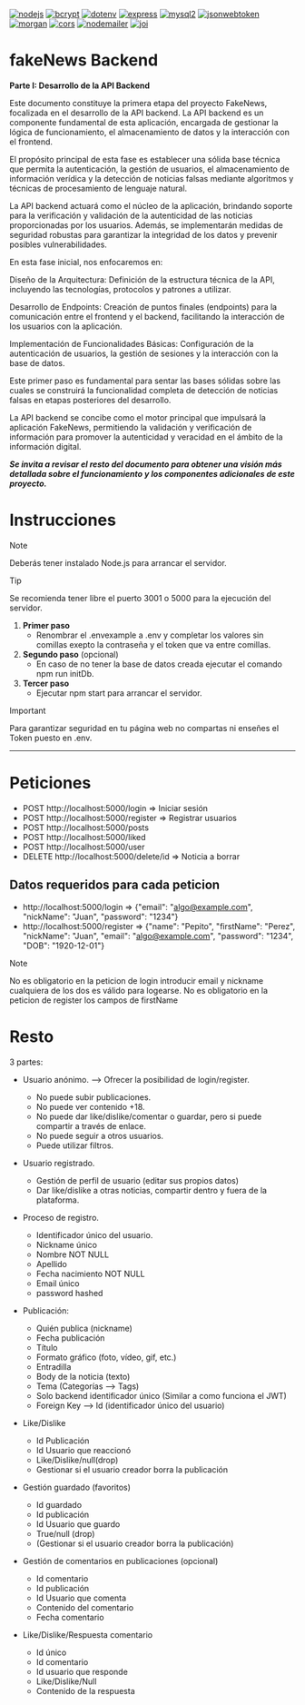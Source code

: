 [![nodejs](https://img.shields.io/badge/Node.js-V20.10.0-green)](https://nodejs.org/en)
[![bcrypt](https://img.shields.io/badge/bcrypt-V5.1.1-blue)](https://www.npmjs.com/package/bcrypt)
[![dotenv](https://img.shields.io/badge/dotenv-V16.3.1-red)](https://www.npmjs.com/package/dotenv)
[![express](https://img.shields.io/badge/express-V4.18.2-olive)](https://www.npmjs.com/package/express)
[![mysql2](https://img.shields.io/badge/mysql2-V3.6.5-aqua)](https://www.npmjs.com/package/mysql2)
[![jsonwebtoken](https://img.shields.io/badge/jsonwebtoken-V9.0.2-silver)](https://www.npmjs.com/package/jsonwebtoken)
[![morgan](https://img.shields.io/badge/mysql2-V1.10.0-aqua)](https://www.npmjs.com/package/morgan)
[![cors](https://img.shields.io/badge/jsonwebtoken-V2.8.5-olive)](https://www.npmjs.com/package/cors)
[![nodemailer](https://img.shields.io/badge/nodemailer-V6.9.7-red)](https://www.npmjs.com/package/nodemailer)
[![joi](https://img.shields.io/badge/joi-V17.11.0-aqua)](https://www.npmjs.com/package/joi)

# fakeNews Backend

**Parte I: Desarrollo de la API Backend**

Este documento constituye la primera etapa del proyecto FakeNews, focalizada en el desarrollo de la API backend. La API backend es un componente fundamental de esta aplicación, encargada de gestionar la lógica de funcionamiento, el almacenamiento de datos y la interacción con el frontend.

El propósito principal de esta fase es establecer una sólida base técnica que permita la autenticación, la gestión de usuarios, el almacenamiento de información verídica y la detección de noticias falsas mediante algoritmos y técnicas de procesamiento de lenguaje natural.

La API backend actuará como el núcleo de la aplicación, brindando soporte para la verificación y validación de la autenticidad de las noticias proporcionadas por los usuarios. Además, se implementarán medidas de seguridad robustas para garantizar la integridad de los datos y prevenir posibles vulnerabilidades.

En esta fase inicial, nos enfocaremos en:

Diseño de la Arquitectura: Definición de la estructura técnica de la API, incluyendo las tecnologías, protocolos y patrones a utilizar.

Desarrollo de Endpoints: Creación de puntos finales (endpoints) para la comunicación entre el frontend y el backend, facilitando la interacción de los usuarios con la aplicación.

Implementación de Funcionalidades Básicas: Configuración de la autenticación de usuarios, la gestión de sesiones y la interacción con la base de datos.

Este primer paso es fundamental para sentar las bases sólidas sobre las cuales se construirá la funcionalidad completa de detección de noticias falsas en etapas posteriores del desarrollo.

La API backend se concibe como el motor principal que impulsará la aplicación FakeNews, permitiendo la validación y verificación de información para promover la autenticidad y veracidad en el ámbito de la información digital.

***Se invita a revisar el resto del documento para obtener una visión más detallada sobre el funcionamiento y los componentes adicionales de este proyecto.***


# Instrucciones
> [!NOTE]
> Deberás tener instalado Node.js para arrancar el servidor.

> [!TIP]
> Se recomienda tener libre el puerto 3001 o 5000 para la ejecución del servidor.

1. **Primer paso**
     - Renombrar el .envexample a .env y completar los valores sin comillas exepto la contraseña y el token que va entre comillas.
2. **Segundo paso** (opcional)
    - En caso de no tener la base de datos creada ejecutar el comando npm run initDb.
3. **Tercer paso** 
    - Ejecutar npm start para arrancar el servidor.
> [!IMPORTANT]  
> Para garantizar seguridad en tu página web no compartas ni enseñes el Token puesto en .env.
---

# Peticiones

  - POST http://localhost:5000/login => Iniciar sesión
  - POST http://localhost:5000/register => Registrar usuarios
  - POST http://localhost:5000/posts
  - POST http://localhost:5000/liked
  - POST http://localhost:5000/user
  - DELETE http://localhost:5000/delete/id => Noticia a borrar

## Datos requeridos para cada peticion

- http://localhost:5000/login => {"email": "algo@example.com", "nickName": "Juan", "password": "1234"}
- http://localhost:5000/register => {"name": "Pepito", "firstName": "Perez", "nickName": "Juan", "email": "algo@example.com", "password": "1234", "DOB": "1920-12-01"}

>[!NOTE]
>No es obligatorio en la peticion de login introducir email y nickname cualquiera de los dos es válido para logearse.
>No es obligatorio en la peticion de register los campos de firstName

# Resto
3 partes:

- Usuario anónimo. --> Ofrecer la posibilidad de login/register.

  - No puede subir publicaciones.
  - No puede ver contenido +18.
  - No puede dar like/dislike/comentar o guardar, pero si puede compartir a través de enlace.
  - No puede seguir a otros usuarios.
  - Puede utilizar filtros.

- Usuario registrado.

  - Gestión de perfil de usuario (editar sus propios datos)
  - Dar like/dislike a otras noticias, compartir dentro y fuera de la plataforma.

- Proceso de registro.

  - Identificador único del usuario.
  - Nickname único
  - Nombre NOT NULL
  - Apellido
  - Fecha nacimiento NOT NULL
  - Email único
  - password hashed

- Publicación:

  - Quién publica (nickname)
  - Fecha publicación
  - Título
  - Formato gráfico (foto, vídeo, gif, etc.)
  - Entradilla
  - Body de la noticia (texto)
  - Tema (Categorías --> Tags)
  - Solo backend identificador único (Similar a como funciona el JWT)
  - Foreign Key --> Id (identificador único del usuario)

- Like/Dislike

  - Id Publicación
  - Id Usuario que reaccionó
  - Like/Dislike/null(drop)
  - Gestionar si el usuario creador borra la publicación

- Gestión guardado (favoritos)

  - Id guardado
  - Id publicación
  - Id Usuario que guardo
  - True/null (drop)
  - (Gestionar si el usuario creador borra la publicación)

- Gestión de comentarios en publicaciones (opcional)

  - Id comentario
  - Id publicación
  - Id Usuario que comenta
  - Contenido del comentario
  - Fecha comentario

- Like/Dislike/Respuesta comentario
  - Id único
  - Id comentario
  - Id usuario que responde
  - Like/Dislike/Null
  - Contenido de la respuesta
